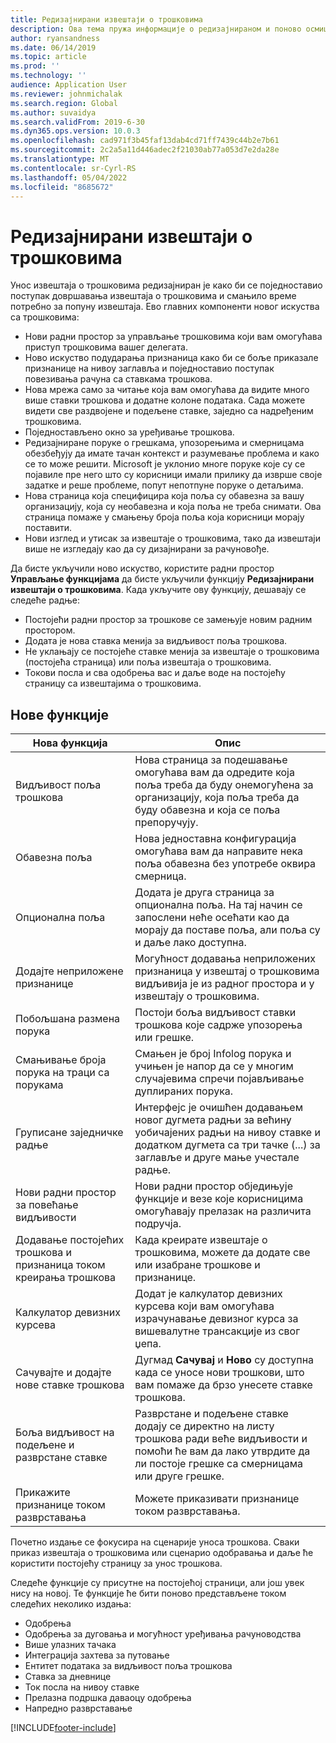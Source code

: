 ```yaml
---
title: Редизајнирани извештаји о трошковима
description: Ова тема пружа информације о редизајнираном и поново осмишљеном искуству за унос извештаја о трошковима.
author: ryansandness
ms.date: 06/14/2019
ms.topic: article
ms.prod: ''
ms.technology: ''
audience: Application User
ms.reviewer: johnmichalak
ms.search.region: Global
ms.author: suvaidya
ms.search.validFrom: 2019-6-30
ms.dyn365.ops.version: 10.0.3
ms.openlocfilehash: cad971f3b45faf13dab4cd71ff7439c44b2e7b61
ms.sourcegitcommit: 2c2a5a11d446adec2f21030ab77a053d7e2da28e
ms.translationtype: MT
ms.contentlocale: sr-Cyrl-RS
ms.lasthandoff: 05/04/2022
ms.locfileid: "8685672"
---
```

# <a name="redesigned-expense-reports"></a>Редизајнирани извештаји о трошковима

Унос извештаја о трошковима редизајниран је како би се поједноставио поступак довршавања извештаја о трошковима и смањило време потребно за попуну извештаја. Ево главних компоненти новог искуства са трошковима:

- Нови радни простор за управљање трошковима који вам омогућава приступ трошковима вашег делегата.
- Ново искуство подударања признаница како би се боље приказале признанице на нивоу заглавља и поједноставио поступак повезивања рачуна са ставкама трошкова.
- Нова мрежа само за читање која вам омогућава да видите много више ставки трошкова и додатне колоне података. Сада можете видети све раздвојене и подељене ставке, заједно са надређеним трошковима.
- Поједностављено окно за уређивање трошкова.
- Редизајниране поруке о грешкама, упозорењима и смерницама обезбеђују да имате тачан контекст и разумевање проблема и како се то може решити. Microsoft је уклонио многе поруке које су се појавиле пре него што су корисници имали прилику да изврше своје задатке и реше проблеме, попут непотпуне поруке о детаљима.
- Нова страница која специфицира која поља су обавезна за вашу организацију, која су необавезна и која поља не треба снимати. Ова страница помаже у смањењу броја поља која корисници морају поставити.
- Нови изглед и утисак за извештаје о трошковима, тако да извештаји више не изгледају као да су дизајнирани за рачуновође.

Да бисте укључили ново искуство, користите радни простор **Управљање функцијама** да бисте укључили функцију **Редизајнирани извештаји о трошковима**. Када укључите ову функцију, дешавају се следеће радње:

- Постојећи радни простор за трошкове се замењује новим радним простором.
- Додата је нова ставка менија за видљивост поља трошкова.
- Не уклањају се постојеће ставке менија за извештаје о трошковима (постојећа страница) или поља извештаја о трошковима.
- Токови посла и сва одобрења вас и даље воде на постојећу страницу са извештајима о трошковима.

## <a name="new-features"></a>Нове функције

| Нова функција | Опис |
|---|----|
| Видљивост поља трошкова | Нова страница за подешавање омогућава вам да одредите која поља треба да буду онемогућена за организацију, која поља треба да буду обавезна и која се поља препоручују. |
| Обавезна поља | Нова једноставна конфигурација омогућава вам да направите нека поља обавезна без употребе оквира смерница. |
| Опционална поља | Додата је друга страница за опционална поља. На тај начин се запослени неће осећати као да морају да поставе поља, али поља су и даље лако доступна. |
| Додајте неприложене признанице | Могућност додавања неприложених признаница у извештај о трошковима видљивија је из радног простора и у извештају о трошковима. |
| Побољшана размена порука | Постоји боља видљивост ставки трошкова које садрже упозорења или грешке. |
| Смањивање броја порука на траци са порукама| Смањен је број Infolog порука и учињен је напор да се у многим случајевима спречи појављивање дуплираних порука. |
| Груписане заједничке радње | Интерфејс је очишћен додавањем новог дугмета радњи за већину уобичајених радњи на нивоу ставке и додатком дугмета са три тачке (...) за заглавље и друге мање учестале радње. |
| Нови радни простор за повећање видљивости | Нови радни простор обједињује функције и везе које корисницима омогућавају прелазак на различита подручја. |
| Додавање постојећих трошкова и признаница током креирања трошкова | Када креирате извештаје о трошковима, можете да додате све или изабране трошкове и признанице. |
| Калкулатор девизних курсева | Додат је калкулатор девизних курсева који вам омогућава израчунавање девизног курса за вишевалутне трансакције из свог џепа. |
| Сачувајте и додајте нове ставке трошкова | Дугмад **Сачувај** и **Ново** су доступна када се уносе нови трошкови, што вам помаже да брзо унесете ставке трошкова. |
| Боља видљивост на подељене и разврстане ставке | Разврстане и подељене ставке додају се директно на листу трошкова ради веће видљивости и помоћи ће вам да лако утврдите да ли постоје грешке са смерницама или друге грешке. |
| Прикажите признанице током разврставања | Можете приказивати признанице током разврставања. |

Почетно издање се фокусира на сценарије уноса трошкова. Сваки приказ извештаја о трошковима или сценарио одобравања и даље ће користити постојећу страницу за унос трошкова.

Следеће функције су присутне на постојећој страници, али још увек нису на новој. Те функције ће бити поново представљене током следећих неколико издања:

- Одобрења
- Одобрења за дуговања и могућност уређивања рачуноводства
- Више улазних тачака
- Интеграција захтева за путовање
- Ентитет података за видљивост поља трошкова
- Ставка за дневнице
- Ток посла на нивоу ставке
- Прелазна подршка даваоцу одобрења
- Напредно разврставање


[!INCLUDE[footer-include](../includes/footer-banner.md)]